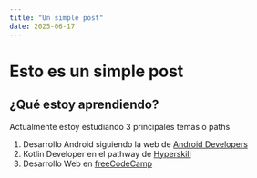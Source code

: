 ```yaml
---
title: "Un simple post"
date: 2025-06-17
---
```

# Esto es un simple post

## ¿Qué estoy aprendiendo?

Actualmente estoy estudiando 3 principales temas o paths
1. Desarrollo Android siguiendo la web de [Android Developers](https://developer.android.com)
2. Kotlin Developer en el pathway de [Hyperskill](https://hyperskill.org)
3. Desarrollo Web en [freeCodeCamp](https://freecodecamp.org)
